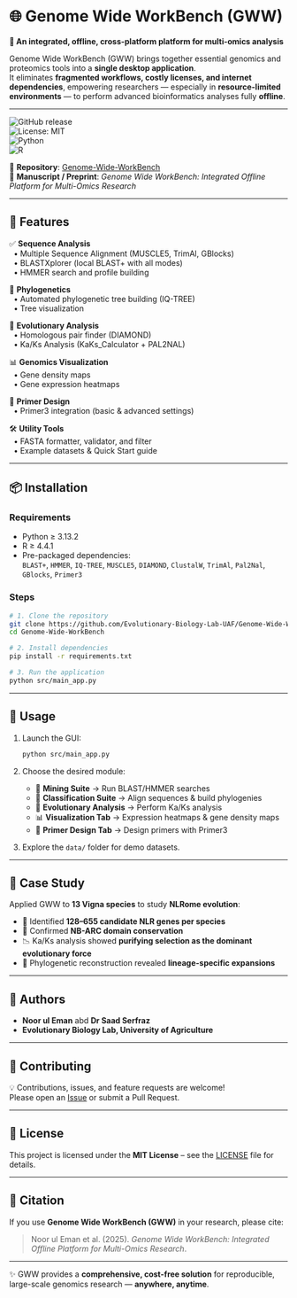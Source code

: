 # 🌐 Genome Wide WorkBench (GWW)

**🔬 An integrated, offline, cross-platform platform for multi-omics analysis**  

Genome Wide WorkBench (GWW) brings together essential genomics and proteomics tools into a **single desktop application**.  
It eliminates **fragmented workflows, costly licenses, and internet dependencies**, empowering researchers — especially in **resource-limited environments** — to perform advanced bioinformatics analyses fully **offline**.  

---

![GitHub release](https://img.shields.io/github/v/release/Evolutionary-Biology-Lab-UAF/Genome-Wide-WorkBench?style=flat-square)  
![License: MIT](https://img.shields.io/badge/License-MIT-green.svg?style=flat-square)  
![Python](https://img.shields.io/badge/Python-3.13+-blue.svg?style=flat-square&logo=python)  
![R](https://img.shields.io/badge/R-4.4+-blue.svg?style=flat-square&logo=r)  

🔗 **Repository**: [Genome-Wide-WorkBench](https://github.com/Evolutionary-Biology-Lab-UAF/Genome-Wide-WorkBench)  
📄 **Manuscript / Preprint**: *Genome Wide WorkBench: Integrated Offline Platform for Multi-Omics Research*  

---

## 🚀 Features

✅ **Sequence Analysis**  
&nbsp;&nbsp;• Multiple Sequence Alignment (MUSCLE5, TrimAl, GBlocks)  
&nbsp;&nbsp;• BLASTXplorer (local BLAST+ with all modes)  
&nbsp;&nbsp;• HMMER search and profile building  

🌳 **Phylogenetics**  
&nbsp;&nbsp;• Automated phylogenetic tree building (IQ-TREE)  
&nbsp;&nbsp;• Tree visualization  

🧬 **Evolutionary Analysis**  
&nbsp;&nbsp;• Homologous pair finder (DIAMOND)  
&nbsp;&nbsp;• Ka/Ks Analysis (KaKs_Calculator + PAL2NAL)  

📊 **Genomics Visualization**  
&nbsp;&nbsp;• Gene density maps  
&nbsp;&nbsp;• Gene expression heatmaps  

🧪 **Primer Design**  
&nbsp;&nbsp;• Primer3 integration (basic & advanced settings)  

🛠️ **Utility Tools**  
&nbsp;&nbsp;• FASTA formatter, validator, and filter  
&nbsp;&nbsp;• Example datasets & Quick Start guide  

---

## 📦 Installation

### Requirements
- Python ≥ 3.13.2  
- R ≥ 4.4.1  
- Pre-packaged dependencies:  
  `BLAST+`, `HMMER`, `IQ-TREE`, `MUSCLE5`, `DIAMOND`, `ClustalW`, `TrimAl`, `Pal2Nal`, `GBlocks`, `Primer3`  

### Steps
```bash
# 1. Clone the repository
git clone https://github.com/Evolutionary-Biology-Lab-UAF/Genome-Wide-WorkBench.git
cd Genome-Wide-WorkBench

# 2. Install dependencies
pip install -r requirements.txt

# 3. Run the application
python src/main_app.py
```

---

## 📖 Usage

1. Launch the GUI:  
   ```bash
   python src/main_app.py
   ```

2. Choose the desired module:  
   - 🔎 **Mining Suite** → Run BLAST/HMMER searches  
   - 🌳 **Classification Suite** → Align sequences & build phylogenies  
   - 🧬 **Evolutionary Analysis** → Perform Ka/Ks analysis  
   - 📊 **Visualization Tab** → Expression heatmaps & gene density maps  
   - 🧪 **Primer Design Tab** → Design primers with Primer3  

3. Explore the `data/` folder for demo datasets.  

---

## 🧪 Case Study

Applied GWW to **13 Vigna species** to study **NLRome evolution**:

- 🌱 Identified **128–655 candidate NLR genes per species**  
- 🔬 Confirmed **NB-ARC domain conservation**  
- 📉 Ka/Ks analysis showed **purifying selection as the dominant evolutionary force**  
- 🌳 Phylogenetic reconstruction revealed **lineage-specific expansions**  

---

## 👥 Authors

- **Noor ul Eman**  abd **Dr Saad Serfraz** 
- **Evolutionary Biology Lab, University of Agriculture**  

---

## 🤝 Contributing

💡 Contributions, issues, and feature requests are welcome!  
Please open an [Issue](../../issues) or submit a Pull Request.  

---

## 📜 License

This project is licensed under the **MIT License** – see the [LICENSE](LICENSE) file for details.  

---

## 🔗 Citation

If you use **Genome Wide WorkBench (GWW)** in your research, please cite:  

> Noor ul Eman et al. (2025). *Genome Wide WorkBench: Integrated Offline Platform for Multi-Omics Research*.  

---

✨ GWW provides a **comprehensive, cost-free solution** for reproducible, large-scale genomics research — **anywhere, anytime**.
